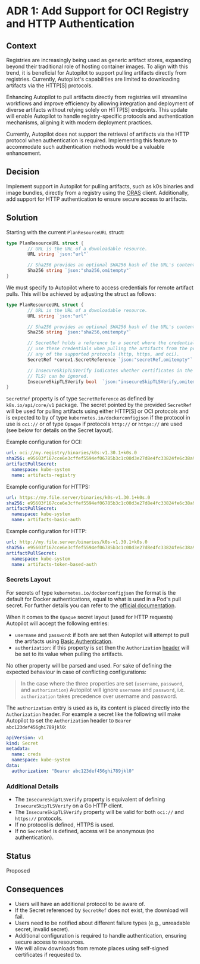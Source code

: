 # ADR 1: Add Support for OCI Registry and HTTP Authentication

## Context

Registries are increasingly being used as generic artifact stores, expanding beyond their traditional role of hosting container images. To align with this trend, it is beneficial for Autopilot to support pulling artifacts directly from registries. Currently, Autopilot's capabilities are limited to downloading artifacts via the HTTP[S] protocols.

Enhancing Autopilot to pull artifacts directly from registries will streamline workflows and improve efficiency by allowing integration and deployment of diverse artifacts without relying solely on HTTP[S] endpoints. This update will enable Autopilot to handle registry-specific protocols and authentication mechanisms, aligning it with modern deployment practices.

Currently, Autopilot does not support the retrieval of artifacts via the HTTP protocol when authentication is required. Implementing this feature to accommodate such authentication methods would be a valuable enhancement.

## Decision

Implement support in Autopilot for pulling artifacts, such as k0s binaries and image bundles, directly from a registry using the [ORAS](https://oras.land/docs/) client. Additionally, add support for HTTP authentication to ensure secure access to artifacts.

## Solution

Starting with the current `PlanResourceURL` struct:

```go
type PlanResourceURL struct {
        // URL is the URL of a downloadable resource.
        URL string `json:"url"`

        // Sha256 provides an optional SHA256 hash of the URL's content for verification.
        Sha256 string `json:"sha256,omitempty"`
}
```

We must specify to Autopilot where to access credentials for remote artifact pulls. This will be achieved by adjusting the struct as follows:

```go
type PlanResourceURL struct {
        // URL is the URL of a downloadable resource.
        URL string `json:"url"`

        // Sha256 provides an optional SHA256 hash of the URL's content for verification.
        Sha256 string `json:"sha256,omitempty"`

        // SecretRef holds a reference to a secret where the credentials are stored. We
        // use these credentials when pulling the artifacts from the provided URL using
        // any of the supported protocols (http, https, and oci).
        SecretRef *corev1.SecretReference `json:"secretRef,omitempty"`

        // InsecureSkipTLSVerify indicates whether certificates in the remote URL (if using
        // TLS) can be ignored.
        InsecureSkipTLSVerify bool  `json:"insecureSkipTLSVerify,omitempty"`
}
```

`SecretRef` property is of type `SecretReference` as defined by `k8s.io/api/core/v1` package. The secret pointed by the provided `SecretRef` will be used for pulling artifacts using either HTTP[S] or OCI protocols and is expected to by of type `kubernetes.io/dockerconfigjson` if the protocol in use is `oci://` or of type `Opaque` if protocols `http://` or `https://` are used (see below for details on the Secret layout).

Example configuration for OCI:

```yaml
url: oci://my.registry/binaries/k0s:v1.30.1+k0s.0
sha256: e95603f167cce6e3cffef5594ef06785b3c1c00d3e27d8e4fc33824fe6c38a99
artifactPullSecret:
  namespace: kube-system
  name: artifacts-registry
```

Example configuration for HTTPS:

```yaml
url: https://my.file.server/binaries/k0s-v1.30.1+k0s.0
sha256: e95603f167cce6e3cffef5594ef06785b3c1c00d3e27d8e4fc33824fe6c38a99
artifactPullSecret:
  namespace: kube-system
  name: artifacts-basic-auth
```

Example configuration for HTTP:

```yaml
url: http://my.file.server/binaries/k0s-v1.30.1+k0s.0
sha256: e95603f167cce6e3cffef5594ef06785b3c1c00d3e27d8e4fc33824fe6c38a99
artifactPullSecret:
  namespace: kube-system
  name: artifacts-token-based-auth
```

### Secrets Layout

For secrets of type `kubernetes.io/dockerconfigjson` the format is the default for Docker authentications, equal to what is used in a Pod's pull secret. For further details you can refer to the [official documentation](https://kubernetes.io/docs/tasks/configure-pod-container/pull-image-private-registry/).

When it comes to the `Opaque` secret layout (used for HTTP requests) Autopilot will accept the following entries:

- `username` and `password`: if both are set then Autopilot will attempt to pull the artifacts using [Basic Authentication](https://www.ibm.com/docs/en/cics-ts/6.1?topic=concepts-http-basic-authentication).
- `authorization`: if this property is set then the `Authorization` [header](https://developer.mozilla.org/en-US/docs/Web/HTTP/Headers/Authorization) will be set to its value when pulling the artifacts.

No other property will be parsed and used. For sake of defining the expected behaviour in case of conflicting configurations:

> In the case where the three properties are set (`username`, `password`, and `authorization`) Autopilot will ignore `username` and `password`, i.e. `authorization`  takes precedence over username and password.

The `authorization` entry is used as is, its content is placed directly into the `Authorization` header. For example a secret like the following will make Autopilot to set the `Authorization` header to `Bearer abc123def456ghi789jkl0`:

```yaml
apiVersion: v1
kind: Secret
metadata:
  name: creds
  namespace: kube-system
data:
  authorization: "Bearer abc123def456ghi789jkl0"
```

### Additional Details

- The `InsecureSkipTLSVerify` property is equivalent of defining `InsecureSkipTLSVerify` on a Go HTTP client.
- The `InsecureSkipTLSVerify` property will be valid for both `oci://` and `https://` protocols.
- If no protocol is defined, HTTPS is used.
- If no `SecretRef` is defined, access will be anonymous (no authentication).

## Status

Proposed

## Consequences

- Users will have an additional protocol to be aware of.
- If the Secret referenced by `SecretRef` does not exist, the download will fail.
- Users need to be notified about different failure types (e.g., unreadable secret, invalid secret).
- Additional configuration is required to handle authentication, ensuring secure access to resources.
- We will allow downloads from remote places using self-signed certificates if requested to.
